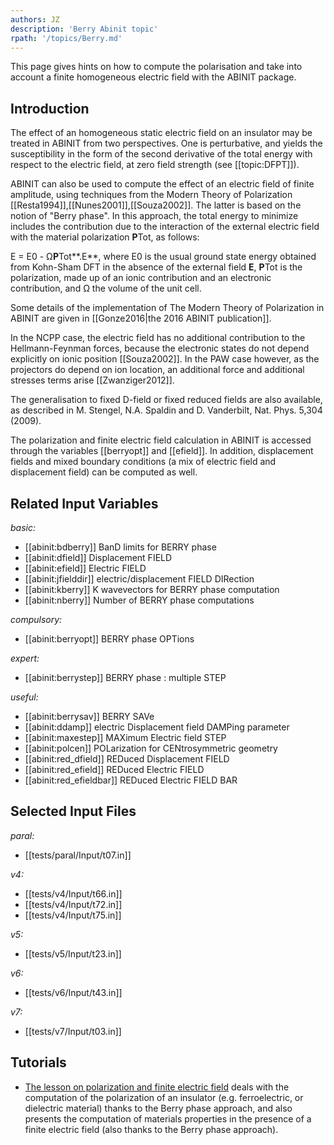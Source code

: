 ```yaml
---
authors: JZ
description: 'Berry Abinit topic'
rpath: '/topics/Berry.md'
---
```

<!--
This file is automatically generated by mksite.py. All changes will be lost.
Change the input yaml files or the python code
-->

This page gives hints on how to compute the polarisation and take into account a finite homogeneous electric
field with the ABINIT package.

## Introduction

The effect of an homogeneous static electric field on an insulator may be
treated in ABINIT from two perspectives. One is perturbative, and yields the
susceptibility in the form of the second derivative of the total energy with
respect to the electric field, at zero field strength (see [[topic:DFPT]]).

ABINIT can also be used to compute the effect of an electric field of finite
amplitude, using techniques from the Modern Theory of Polarization
[[Resta1994]],[[Nunes2001]],[[Souza2002]]. The latter is based on the notion
of "Berry phase". In this approach, the total energy to minimize includes the
contribution due to the interaction of the external electric field with the
material polarization **P**Tot, as follows:

E = E0 \- Ω**P**Tot**.E**, where E0 is the usual ground state energy obtained
from Kohn-Sham DFT in the absence of the external field **E**, **P**Tot is the
polarization, made up of an ionic contribution and an electronic contribution,
and Ω the volume of the unit cell.

Some details of the implementation of The Modern Theory of Polarization in
ABINIT are given in [[Gonze2016|the 2016 ABINIT publication]].

In the NCPP case, the electric field has no additional contribution to the
Hellmann-Feynman forces, because the electronic states do not depend
explicitly on ionic position [[Souza2002]]. In the PAW case however, as the
projectors do depend on ion location, an additional force and additional
stresses terms arise [[Zwanziger2012]].

The generalisation to fixed D-field or fixed reduced fields are also
available, as described in M. Stengel, N.A. Spaldin and D. Vanderbilt, Nat.
Phys. 5,304 (2009).

The polarization and finite electric field calculation in ABINIT is accessed
through the variables [[berryopt]] and [[efield]]. In addition, displacement
fields and mixed boundary conditions (a mix of electric field and displacement
field) can be computed as well.



## Related Input Variables

*basic:*

- [[abinit:bdberry]]  BanD limits for BERRY phase
- [[abinit:dfield]]  Displacement FIELD
- [[abinit:efield]]  Electric FIELD
- [[abinit:jfielddir]]  electric/displacement FIELD DIRection
- [[abinit:kberry]]  K wavevectors for BERRY phase computation
- [[abinit:nberry]]  Number of BERRY phase computations
 
*compulsory:*

- [[abinit:berryopt]]  BERRY phase OPTions
 
*expert:*

- [[abinit:berrystep]]  BERRY phase : multiple STEP
 
*useful:*

- [[abinit:berrysav]]  BERRY SAVe
- [[abinit:ddamp]]  electric Displacement field DAMPing parameter
- [[abinit:maxestep]]  MAXimum Electric field STEP
- [[abinit:polcen]]  POLarization for CENtrosymmetric geometry
- [[abinit:red_dfield]]  REDuced Displacement FIELD
- [[abinit:red_efield]]  REDuced Electric FIELD
- [[abinit:red_efieldbar]]  REDuced Electric FIELD BAR
 

## Selected Input Files

*paral:*

- [[tests/paral/Input/t07.in]]
 
*v4:*

- [[tests/v4/Input/t66.in]]
- [[tests/v4/Input/t72.in]]
- [[tests/v4/Input/t75.in]]
 
*v5:*

- [[tests/v5/Input/t23.in]]
 
*v6:*

- [[tests/v6/Input/t43.in]]
 
*v7:*

- [[tests/v7/Input/t03.in]]
 

## Tutorials

* [The lesson on polarization and finite electric field](../../tutorial/generated_files/lesson_ffield.html) deals with the computation of the polarization of an insulator (e.g. ferroelectric, or dielectric material) thanks to the Berry phase approach, and also presents the computation of materials properties in the presence of a finite electric field (also thanks to the Berry phase approach).

